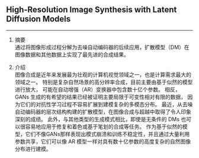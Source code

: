 ## High-Resolution Image Synthesis with Latent Diffusion Models

---

1. 摘要  
通过将图像形成过程分解为去噪自动编码器的后续应用，扩散模型（DM）在图像数据和其他数据上实现了最先进的合成结果。

2. 介绍  
图像合成是近年来发展最为壮观的计算机视觉领域之一，也是计算需求最大的领域之一。
特别是复杂自然场景的高分辨率合成，目前主要由基于似然的模型进行放大， 可能在自动增强（AR）变换器中包含数十亿个参数。
相反，GANs 生成的有希望的结果已经被证明主要局限于可变性相对有限的数据， 因为它们的对抗性学习过程不容易扩展到建模复杂的多模态分布。
最近，从去噪自动编码器的层次结构构建的扩散模型，在图像合成与超越中取得了令人印象深刻的成绩。
此外，与其他类型的生成模式相比，即使是无条件的 DMs 也可以很容易地应用于修复和着色或基于笔划的合成等任务。
作为基于似然的模型，它们不像GANs那样表现出模式崩溃和训练不稳定性，并且通过大量利用参数共享，它们可以像 AR 模型一样对具有数十亿参数的高度复杂的自然图像分布进行建模。

